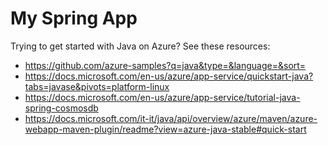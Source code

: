 # My Spring App

Trying to get started with Java on Azure? See these resources:

- https://github.com/azure-samples?q=java&type=&language=&sort=
- https://docs.microsoft.com/en-us/azure/app-service/quickstart-java?tabs=javase&pivots=platform-linux
- https://docs.microsoft.com/en-us/azure/app-service/tutorial-java-spring-cosmosdb
- https://docs.microsoft.com/it-it/java/api/overview/azure/maven/azure-webapp-maven-plugin/readme?view=azure-java-stable#quick-start

